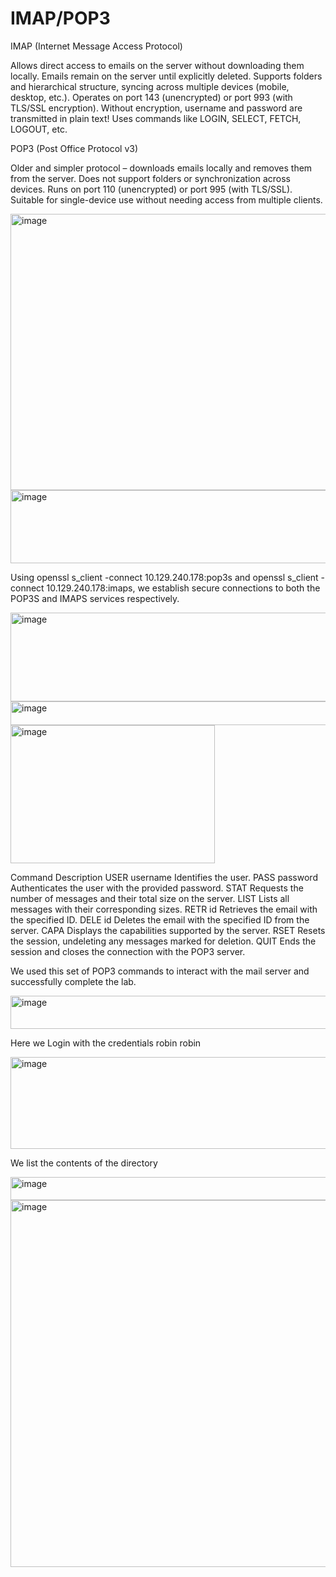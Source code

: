 # IMAP/POP3

IMAP (Internet Message Access Protocol)

Allows direct access to emails on the server without downloading them locally.
Emails remain on the server until explicitly deleted.
Supports folders and hierarchical structure, syncing across multiple devices (mobile, desktop, etc.).
Operates on port 143 (unencrypted) or port 993 (with TLS/SSL encryption).
Without encryption, username and password are transmitted in plain text!
Uses commands like LOGIN, SELECT, FETCH, LOGOUT, etc.

POP3 (Post Office Protocol v3)

Older and simpler protocol – downloads emails locally and removes them from the server.
Does not support folders or synchronization across devices.
Runs on port 110 (unencrypted) or port 995 (with TLS/SSL).
Suitable for single-device use without needing access from multiple clients.


<img width="1045" height="442" alt="image" src="https://github.com/user-attachments/assets/959a6a25-4d2c-4ce0-b104-ebc427b0b8af" />
<img width="1034" height="117" alt="image" src="https://github.com/user-attachments/assets/ff4d0e8c-9df2-49b5-9021-e9fbc5da7a2e" />

Using openssl s_client -connect 10.129.240.178:pop3s and openssl s_client -connect 10.129.240.178:imaps, we establish secure connections to both the POP3S and IMAPS services respectively.

<img width="1034" height="142" alt="image" src="https://github.com/user-attachments/assets/b76b8fe7-a6f5-4af2-99f3-09c4da13b726" />

<img width="1036" height="38" alt="image" src="https://github.com/user-attachments/assets/d80c7c6c-7870-4d98-83c1-499f6c45d11e" />

<img width="327" height="221" alt="image" src="https://github.com/user-attachments/assets/2fb501ee-2ed5-4c07-a632-75de69530c1d" />

Command	Description
USER username	Identifies the user.
PASS password	Authenticates the user with the provided password.
STAT	Requests the number of messages and their total size on the server.
LIST	Lists all messages with their corresponding sizes.
RETR id	Retrieves the email with the specified ID.
DELE id	Deletes the email with the specified ID from the server.
CAPA	Displays the capabilities supported by the server.
RSET	Resets the session, undeleting any messages marked for deletion.
QUIT	Ends the session and closes the connection with the POP3 server.

We used this set of POP3 commands to interact with the mail server and successfully complete the lab.

<img width="1044" height="53" alt="image" src="https://github.com/user-attachments/assets/f48c4277-0da3-446f-80ba-c759ae455a64" />

Here we Login with the credentials robin robin

<img width="608" height="147" alt="image" src="https://github.com/user-attachments/assets/4c51a8f2-cbae-4e0e-ad02-874a2b0095df" />

We list the contents of the directory

<img width="1053" height="37" alt="image" src="https://github.com/user-attachments/assets/6c94d2fd-00c0-439e-8620-4f57964085de" />

<img width="1045" height="587" alt="image" src="https://github.com/user-attachments/assets/a3505d22-3b5c-48f3-9fd0-230942bb9708" />


